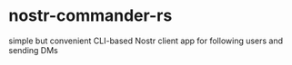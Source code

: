 # nostr-commander-rs
simple but convenient CLI-based Nostr client app for following users and sending DMs
